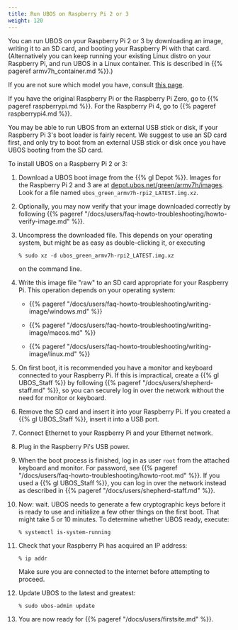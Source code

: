 ```yaml
---
title: Run UBOS on Raspberry Pi 2 or 3
weight: 120
---
```


You can run UBOS on your Raspberry Pi 2 or 3 by downloading an image, writing it to
an SD card, and booting your Raspberry Pi with that card. (Alternatively you can keep
running your existing Linux distro on your Raspberry Pi, and run UBOS in a Linux container.
This is described in {{% pageref armv7h_container.md %}}.)

If you are not sure which model you have, consult
[this page](http://www.raspberrypi.org/products/).

If you have the original Raspberry Pi or the Raspberry Pi Zero, go to {{% pageref raspberrypi.md %}}.
For the Raspberry Pi 4, go to {{% pageref raspberrypi4.md %}}.

You may be able to run UBOS from an external USB stick or disk, if your Raspberry Pi 3's
boot loader is fairly recent. We suggest to use an SD card first, and only try to boot from
an external USB stick or disk once you have UBOS booting from the SD card.

To install UBOS on a Raspberry Pi 2 or 3:

1. Download a UBOS boot image from the {{% gl Depot %}}.
   Images for the Raspberry Pi 2 and 3 are at
   [depot.ubos.net/green/armv7h/images](http://depot.ubos.net/green/armv7h/images).
   Look for a file named ``ubos_green_armv7h-rpi2_LATEST.img.xz``.

1. Optionally, you may now verify that your image downloaded correctly by following
   {{% pageref "/docs/users/faq-howto-troubleshooting/howto-verify-image.md" %}}.

1. Uncompress the downloaded file. This depends on your operating system, but might be as
   easy as double-clicking it, or executing

   ```
   % sudo xz -d ubos_green_armv7h-rpi2_LATEST.img.xz
   ```

   on the command line.

1. Write this image file "raw" to an SD card appropriate for your Raspberry Pi. This
   operation depends on your operating system:

   * {{% pageref "/docs/users/faq-howto-troubleshooting/writing-image/windows.md" %}}

   * {{% pageref "/docs/users/faq-howto-troubleshooting/writing-image/macos.md" %}}

   * {{% pageref "/docs/users/faq-howto-troubleshooting/writing-image/linux.md" %}}

1. On first boot, it is recommended you have a monitor and keyboard connected to your
   Raspberry Pi. If this is impractical, create a {{% gl UBOS_Staff %}} by following
   {{% pageref "/docs/users/shepherd-staff.md" %}}, so you can securely log in over the
   network without the need for monitor or keyboard.

1. Remove the SD card and insert it into your Raspberry Pi. If you created a
   {{% gl UBOS_Staff %}}, insert it into a USB port.

1. Connect Ethernet to your Raspberry Pi and your Ethernet network.

1. Plug in the Raspberry Pi's USB power.

1. When the boot process is finished, log in as user ``root`` from the attached keyboard
   and monitor. For password, see {{% pageref "/docs/users/faq-howto-troubleshooting/howto-root.md" %}}.
   If you used a {{% gl UBOS_Staff %}}, you can log in over the network instead as described in
   {{% pageref "/docs/users/shepherd-staff.md" %}}.

1. Now: wait. UBOS needs to generate a few cryptographic keys before it is ready to use
   and initialize a few other things on the first boot. That might take 5 or 10 minutes.
   To determine whether UBOS ready, execute:

   ```
   % systemctl is-system-running
   ```

1. Check that your Raspberry Pi has acquired an IP address:

   ```
   % ip addr
   ```

   Make sure you are connected to the internet before attempting to proceed.

1. Update UBOS to the latest and greatest:

   ```
   % sudo ubos-admin update
   ```

1. You are now ready for {{% pageref "/docs/users/firstsite.md" %}}.
